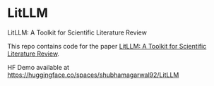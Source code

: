 # LitLLM
LitLLM: A Toolkit for Scientific Literature Review

This repo contains code for the paper [LitLLM: A Toolkit for Scientific Literature Review](https://arxiv.org/abs/2402.01788).

HF Demo available at https://huggingface.co/spaces/shubhamagarwal92/LitLLM
